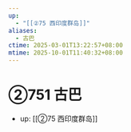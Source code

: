 ```yaml
---
up:
  - "[[②75 西印度群岛]]"
aliases:
  - 古巴
ctime: 2025-03-01T13:22:57+08:00
mtime: 2025-10-01T11:40:32+08:00
---
```


# ②751 古巴

- up: [[②75 西印度群岛]]
